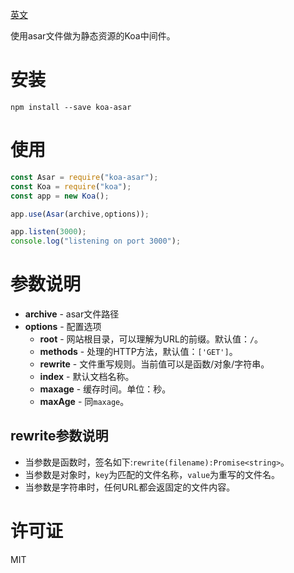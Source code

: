 [英文](https://github.com/zsea/koa-asar/blob/main/README.MD)

使用asar文件做为静态资源的Koa中间件。

# 安装

```shell
npm install --save koa-asar
```

# 使用
```js
const Asar = require("koa-asar");
const Koa = require("koa");
const app = new Koa();

app.use(Asar(archive,options));

app.listen(3000);
console.log("listening on port 3000");

```

# 参数说明

* **archive** - asar文件路径
* **options** - 配置选项
    * **root** - 网站根目录，可以理解为URL的前缀。默认值：```/```。
    * **methods** - 处理的HTTP方法，默认值：```['GET']```。
    * **rewrite** - 文件重写规则。当前值可以是函数/对象/字符串。
    * **index** - 默认文档名称。
    * **maxage** - 缓存时间。单位：秒。
    * **maxAge** - 同```maxage```。

## rewrite参数说明

* 当参数是函数时，签名如下:```rewrite(filename):Promise<string>```。
* 当参数是对象时，```key```为匹配的文件名称，```value```为重写的文件名。
* 当参数是字符串时，任何URL都会返固定的文件内容。

# 许可证

MIT